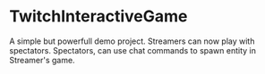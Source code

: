 # TwitchInteractiveGame
A simple but powerfull demo project. Streamers can now play with spectators. Spectators, can use chat commands to spawn entity in Streamer's game.

